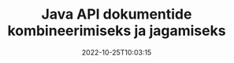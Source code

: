 ---
############################# Static ############################
layout: "product"
date: 2022-10-25T10:03:15
draft: false

product: "Merger"
product_tag: "merger"
platform: "Java"
platform_tag: "java"

############################# Head ############################
head_title: "Java Document Merging API | ühendage ja eemaldage Word Excel PDF XPS EPUB"
head_description: "Java jaoks mõeldud dokumentide ühendamise API. Ühendage, tükeldage, vahetage, korraldage ümber ja kustutage PDF-, Microsoft Wordi, Exceli, esitluste, Visio, XPS- ja EPUB-vormingu lehti."

############################# Header ############################
title: "Java API dokumentide kombineerimiseks ja jagamiseks"
description: "Töötage välja suure jõudlusega rakendusi, millega saab liikvel olles lehti, slaide ja diagramme kombineerida, rippida, segada, lõigata või kustutada."
button:
    enable: true

############################# SubMenu ############################
submenu:
    enable: true
    
    left:
        img_alt: "GroupDocs.Merger for Java"
        image: "https://www.groupdocs.cloud/templates/groupdocs/images/product-logos/groupdocs-merger-java.png"
        product: "GroupDocs.Merger"
        platform: "Java"

    middle:
        button:
            # button loop
            - link: "#overview"
              text: "Ülevaade"

            # button loop
            - link: "#features"
              text: "Funktsioonid"

            # button loop
            - link: "#support"
              text: "Toetus"

            # button loop
            - link: "https://products.groupdocs.app/merger"
              text: "Live demo"

            # button loop
            - link: "https://purchase.groupdocs.com/pricing/merger/java"
              text: "Hinnakujundus"

    right:
        link_download: "https://downloads.groupdocs.com/merger"
        link_learn: "https://docs.groupdocs.com/merger/java/"
        link_buy: "https://purchase.groupdocs.com"

############################# Overview ############################
overview:
    enable: true
    content: |
      GroupDocs.Merger for Java võimaldab teil kiiresti Javas tipptasemel ärirakendusi arendada. Vähese kodeerimisega saavad teie Java-rakendused liita, rippida, segada, lõigata ja kustutada üksikuid lehti või lehtede, slaidide ja diagrammide partii. Ühinemistoiminguid saab teha ka teadaoleva ja tundmatu vorminguga turvaliste failidega, rakendades või eemaldades paroolikaitse.  

      
    tabs:
      enable: true
      
      ## TAB ONE ##
      tab_one:
        description: |
          Järgmine on Java jaoks mõeldud GroupDocs.Merger ülevaade:
      
        left:
          enable: true
          icon: "fab fa-html5"
          title: "Dokumenditoimingud"
          content: |
            * Muuda lehtede järjekorda
            * Lehtede eemaldamine või kustutamine
            * Tükelda või purusta dokument
            * Vahetage või segage mis tahes kahte lehte
            * Kärpige ühte või mitut lehte
            * Ühendage mitu dokumenti
        
        right:
          enable: true
          icon: "fab fa-html5"
          title: "Turvatoimingud"
          content: |
            * Seadistage dokumendi turvalisus
            * Kontrollige dokumendi turvaolekut
            * Määra dokumendi parool
            * Uuenda dokumendi parooli
            * Eemalda dokumendi parool
      
      ## TAB TWO ##
      tab_two:
        description: |
          GroupDocs.Merger for Java toetab järgmiste [dokumendifailivormingute] (https://docs.groupdocs.com/merger/java/supported-document-formats/) liitmist:

        left:
          enable: true
          table:
            # table loop
            - title: "Microsoft Office"
              content: |
                * **Sõna:** DOC, DOCX, DOCM, DOT, DOTX, DOTM, RTF, TXT
                * **Excel:** XLS, XLSX, XLSM, XLSB, XLTM, XLT, XLTM, XLTX, XLAM, SXC, SpreadsheetML
                * **PowerPoint:** PPT, PPTX, PPS, PPSX, PPSM, POT, POTM, POTX, PPTM
                * **OneNote:** ÜKS

        right:
          enable: true
          table:
            # table loop
            - title: "OpenDocument ja muud vormingud"
              content: |
                * **OpenDocumenti vormingud**: ODT, OTT, ODP, OTP, ODS
                * **Fikseeritud paigutus**: PDF, XPS
                * **Pildid**: BMP, PNG, TIFF
                * **Veeb**: HTML, MHT, MHTML
                * **Tekst**: TXT, CSV, TSV
                * **LaTex**: TEX
                * **E-raamat**: EPUB

      ## TAB THREE ##
      tab_three:
        description: |
          GroupDocs.Merger for Java toetab järgmisi operatsioonisüsteeme, raamistikke ja paketihaldureid:
        
        left:
          enable: true
          table:
            # table loop
            - icon: "fab fa-windows"
              title: "Operatsioonisüsteemid"
              content: |
                * Microsoft Windowsi töölaud
                * Microsoft Windows Server
                * Linux
                * MacOS

            # table loop
            - icon: "fas fa-code"
              title: "Toetatud raamistikud"
              content: |
                * Java 7 (1.7)
                * Java 8 (1.8)
                * Java 10
                * Java 11 ja uuemad

        right:
          enable: true
          table:
            # table loop
            - icon: "fas fa-box"
              title: "Automaatika tööriista koostamine"
              content: |
                * Maven

            # table loop
            - icon: "fas fa-tools"
              title: "Arenduskeskkonnad"
              content: |
                * NetBeans
                * IntelliJ IDEE
                * Varjutus
                
                

############################# Features ############################
features:
    enable: true
    title: "GroupDocs.Merger Java funktsioonide jaoks"

    feature:
      # feature loop
      - icon: "fas fa-copy"
        content: "Ühendage erinevad lehed, slaidid ja diagrammid üheks failiks"
       
      # feature loop
      - icon: "fas fa-eye"
        content: "Rippige ja jagage tohutuid dokumente mitmeks väiksemaks failiks"

      # feature loop
      - icon: "fas fa-bolt"
        content: "Lehtede, slaidide või diagrammide segamine ja ümberkorraldamine"
      
      # feature loop
      - icon: "fas fa-file-powerpoint"
        content: "Vahetage ja vahetage dokumendis kahte lehte, slaide või diagramme"

      # feature loop
      - icon: "fas fa-code"
        content: "Lõika ja kärpige dokumenti, eemaldades kindlad lehed, slaidid või diagrammid"

      # feature loop
      - icon: "fas fa-cloud"
        content: "Kustutage üksik või lehekülgede kogum, slaidid või diagrammid"

      # feature loop
      - icon: "fas fa-remove-format"
        content: "Õmble ja liita kokku suur hulk dokumente partiidena"

      # feature loop
      - icon: "fas fa-comment-slash"
        content: "Programmiliselt kontrollige Java-s, kas dokument on parooliga kaitstud"

      # feature loop
      - icon: "fas fa-location-arrow"
        content: "Määrake, lähtestage ja eemaldage teadaolevate ja tundmatute dokumendivormingute parool"

      # feature loop
      - icon: "fas fa-border-all"
        content: "Jagage üks tekstifail mitmeks reanumbritega"

      # feature loop
      - icon: "fas fa-wrench"
        content: "Hankige dokumendilehtede kujutis"

      # feature loop
      - icon: "fas fa-columns"
        content: "Ühendage mitu erinevas vormingus dokumenti üheks PDF-failiks"

      # feature loop
      - icon: "fas fa-file-word"
        content: "Sisestage OLE-objektid PDF-i, Wordi, Exceli, PowerPointi ja avatud dokumendivormingutesse"

      # feature loop
      - icon: "fas fa-envelope"
        content: "Failide programmiline manustamine PDF-dokumendile"

      # feature loop
      - icon: "fas fa-print"
        content: "Dokumendi lisamine diagrammile OLE-objektide kaudu"

      # feature loop
      - icon: "fas fa-file-archive"
        content: "Ühendage erinevat tüüpi dokumendid (DOC, XLS, PPT jne) üheks PDF-failiks"

      # feature loop
      - icon: "fas fa-lock"
        content: "Importige OLE-objekte hõlpsalt Microsoft Wordi, Exceli, esitluse ja OpenDocumenti failitüüpidesse"

      # feature loop
      - icon: "fas fa-file-code"
        content: "Lisage OLE-objektide kaudu diagrammilehele muid dokumente"

    more_feature:
      # more_feature_loop
      - title: "Eemaldage dokumentidest soovitud lehed"
        content: |
          GroupDocs.Merger for Java API võimaldab teil valida ja kustutada oma dokumendist soovimatud lehed.
      
      # more_feature_loop
      - title: "Kontrollige tundmatu dokumendivormingu parooli"
        content: "Isegi kui konkreetse dokumendi vorming on teadmata, võimaldab GroupDocs.Merger for Java teil kontrollida ja hankida dokumendi parooli, kui see on saadaval."

      # more_feature_loop
      - title: "Liituge tuntud vormingus parooliga kaitstud dokumentidega"
        content: "GroupDocs.Merger for Java API võimaldab teil hankida teadaolevate ja tundmatute vormingute dokumentide loendi."

############################# Support ############################
support:
    enable: true

############################# Solutions ############################
solutions:
    enable: true
    title: "GroupDocs.Merger pakub dokumentide liitmise API-sid teistele populaarsetele arenduskeskkondadele"

    solution:
        # solution loop
        - img_alt: "GroupDocs.Merger .NET jaoks"
          image: "https://www.groupdocs.cloud/templates/groupdocs/images/product-logos/groupdocs-merger-net.png"
          product: "GroupDocs.Merger"
          platform: ".NET"
          link: "/merger/net/"

############################# Back to top ###############################
back_to_top:
  enable: true
---